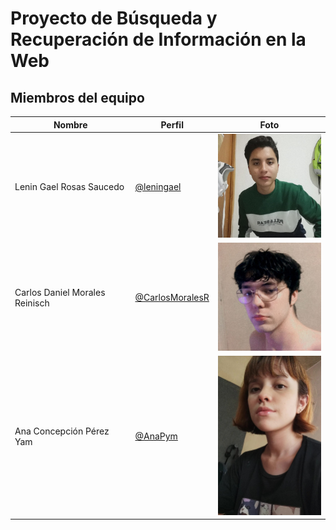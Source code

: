 # Proyecto de Búsqueda y Recuperación de Información en la Web  
## Miembros del equipo  
| Nombre | Perfil | Foto |
| -- | -- | -- |
| Lenin Gael Rosas Saucedo | [@leningael](https://github.com/leningael) | <img src="/miembros-equipo/foto-lenin.jpg" width="200"> |
| Carlos Daniel Morales Reinisch | [@CarlosMoralesR](https://github.com/CarlosMoralesR)| <img src="/miembros-equipo/foto-carlos.jpeg" width="200"> |
| Ana Concepción Pérez Yam | [@AnaPym](https://github.com/AnaPym)| <img src="/miembros-equipo/foto-ana.jpeg" width="200"> |
